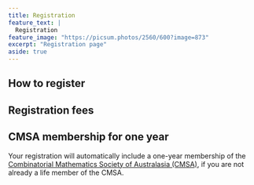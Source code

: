 ```yaml
---
title: Registration
feature_text: |
  Registration
feature_image: "https://picsum.photos/2560/600?image=873"
excerpt: "Registration page"
aside: true
---
```


## How to register

## Registration fees

## CMSA membership for one year

Your registration will automatically include a one-year membership of the [Combinatorial Mathematics Society of Australasia (CMSA)](http://combinatorics-australasia.org/), if you are not already a life member of the CMSA.



